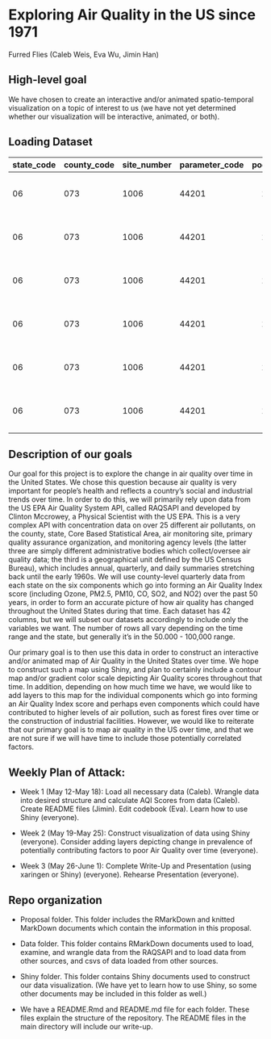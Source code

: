Exploring Air Quality in the US since 1971
================
Furred Flies (Caleb Weis, Eva Wu, Jimin Han)

## High-level goal

We have chosen to create an interactive and/or animated spatio-temporal
visualization on a topic of interest to us (we have not yet determined
whether our visualization will be interactive, animated, or both).

## Loading Dataset

| state_code | county_code | site_number | parameter_code | poc | latitude | longitude | datum | parameter | sample_duration         | sample_duration_code | sample_duration_type | pollutant_standard | year | quarter | units_of_measure  | event_type | observation_count | observation_percent | arithmetic_mean | minimum_value | maximum_value | quarterly_criteria_met | actual_days_gt_std | estimated_days_gt_std | valid_samples | valid_day_count | scheduled_samples | percent_days | percent_one_value | monitoring_agency_code | monitoring_agency                               | local_site_name | address                   | state      | county    | city   | tribal_code | tribal_land | cbsa_code | cbsa                   | date_of_last_change |
|:-----------|:------------|:------------|:---------------|----:|---------:|----------:|:------|:----------|:------------------------|:---------------------|:---------------------|:-------------------|-----:|:--------|:------------------|:-----------|------------------:|:--------------------|----------------:|:--------------|:--------------|:-----------------------|-------------------:|:----------------------|:--------------|:----------------|:------------------|-------------:|:------------------|:-----------------------|:------------------------------------------------|:----------------|:--------------------------|:-----------|:----------|:-------|:------------|:------------|:----------|:-----------------------|:--------------------|
| 06         | 073         | 1006        | 44201          |   1 | 32.84232 | -116.7683 | NAD83 | Ozone     | 8-HR RUN AVG BEGIN HOUR | W                    | C                    | Ozone 8-hour 2015  | 2011 | 4       | Parts per million | No Events  |              1540 | 98.0                |          0.0362 | 0.014         | 0.071         | Y                      |                  2 | NA                    | 89.0          | 89.0            | 1564.0            |           NA | 100.0             | 0942                   | San Diego County Air Pollution Control District | Alpine          | 2300 VICTORIA DR., ALPINE | California | San Diego | Alpine | NA          | NA          | 41740     | San Diego-Carlsbad, CA | 2021-11-27          |
| 06         | 073         | 1006        | 44201          |   1 | 32.84232 | -116.7683 | NAD83 | Ozone     | 8-HR RUN AVG BEGIN HOUR | W                    | C                    | Ozone 8-Hour 2008  | 2011 | 4       | Parts per million | No Events  |              2164 | 98.0                |          0.0358 | 0.014         | 0.071         | Y                      |                  0 | NA                    | 88.0          | 88.0            | 2208.0            |           NA | 100.0             | 0942                   | San Diego County Air Pollution Control District | Alpine          | 2300 VICTORIA DR., ALPINE | California | San Diego | Alpine | NA          | NA          | 41740     | San Diego-Carlsbad, CA | 2021-11-27          |
| 06         | 073         | 1006        | 44201          |   1 | 32.84232 | -116.7683 | NAD83 | Ozone     | 8-HR RUN AVG BEGIN HOUR | W                    | C                    | Ozone 8-Hour 1997  | 2011 | 4       | Parts per million | No Events  |              2164 | 98.0                |          0.0358 | 0.014         | 0.071         | Y                      |                  0 | NA                    | 88.0          | 88.0            | 2208.0            |           NA | 100.0             | 0942                   | San Diego County Air Pollution Control District | Alpine          | 2300 VICTORIA DR., ALPINE | California | San Diego | Alpine | NA          | NA          | 41740     | San Diego-Carlsbad, CA | 2021-11-27          |
| 06         | 073         | 1006        | 44201          |   1 | 32.84232 | -116.7683 | NAD83 | Ozone     | 1 HOUR                  | 1                    | O                    | Ozone 1-hour 1979  | 2011 | 4       | Parts per million | No Events  |              2089 | 95.0                |          0.0363 | 0.017         | 0.078         | Y                      |                  0 | NA                    | 90.0          | 90.0            | 2208.0            |           NA | 100.0             | 0942                   | San Diego County Air Pollution Control District | Alpine          | 2300 VICTORIA DR., ALPINE | California | San Diego | Alpine | NA          | NA          | 41740     | San Diego-Carlsbad, CA | 2021-11-27          |
| 06         | 073         | 1006        | 44201          |   1 | 32.84232 | -116.7683 | NAD83 | Ozone     | 8-HR RUN AVG BEGIN HOUR | W                    | C                    | Ozone 8-hour 2015  | 2011 | 3       | Parts per million | No Events  |              1516 | 97.0                |          0.0447 | 0.043         | 0.09          | Y                      |                 69 | NA                    | 88.0          | 88.0            | 1564.0            |           NA | 100.0             | 0942                   | San Diego County Air Pollution Control District | Alpine          | 2300 VICTORIA DR., ALPINE | California | San Diego | Alpine | NA          | NA          | 41740     | San Diego-Carlsbad, CA | 2021-11-27          |
| 06         | 073         | 1006        | 44201          |   1 | 32.84232 | -116.7683 | NAD83 | Ozone     | 8-HR RUN AVG BEGIN HOUR | W                    | C                    | Ozone 8-Hour 2008  | 2011 | 3       | Parts per million | No Events  |              2119 | 96.0                |          0.0432 | 0.043         | 0.09          | Y                      |                 32 | NA                    | 86.0          | 86.0            | 2208.0            |           NA | 100.0             | 0942                   | San Diego County Air Pollution Control District | Alpine          | 2300 VICTORIA DR., ALPINE | California | San Diego | Alpine | NA          | NA          | 41740     | San Diego-Carlsbad, CA | 2021-11-27          |

## Description of our goals

Our goal for this project is to explore the change in air quality over
time in the United States. We chose this question because air quality is
very important for people’s health and reflects a country’s social and
industrial trends over time. In order to do this, we will primarily rely
upon data from the US EPA Air Quality System API, called RAQSAPI and
developed by Clinton Mccrowey, a Physical Scientist with the US EPA.
This is a very complex API with concentration data on over 25 different
air pollutants, on the county, state, Core Based Statistical Area, air
monitoring site, primary quality assurance organization, and monitoring
agency levels (the latter three are simply different administrative
bodies which collect/oversee air quality data; the third is a
geographical unit defined by the US Census Bureau), which includes
annual, quarterly, and daily summaries stretching back until the early
1960s. We will use county-level quarterly data from each state on the
six components which go into forming an Air Quality Index score
(including Ozone, PM2.5, PM10, CO, SO2, and NO2) over the past 50 years,
in order to form an accurate picture of how air quality has changed
throughout the United States during that time. Each dataset has 42
columns, but we will subset our datasets accordingly to include only the
variables we want. The number of rows all vary depending on the time
range and the state, but generally it’s in the 50.000 - 100,000 range.

Our primary goal is to then use this data in order to construct an
interactive and/or animated map of Air Quality in the United States over
time. We hope to construct such a map using Shiny, and plan to certainly
include a contour map and/or gradient color scale depicting Air Quality
scores throughout that time. In addition, depending on how much time we
have, we would like to add layers to this map for the individual
components which go into forming an Air Quality Index score and perhaps
even components which could have contributed to higher levels of air
pollution, such as forest fires over time or the construction of
industrial facilities. However, we would like to reiterate that our
primary goal is to map air quality in the US over time, and that we are
not sure if we will have time to include those potentially correlated
factors.

## Weekly Plan of Attack:

-   Week 1 (May 12-May 18): Load all necessary data (Caleb). Wrangle
    data into desired structure and calculate AQI Scores from data
    (Caleb). Create README files (Jimin). Edit codebook (Eva). Learn how
    to use Shiny (everyone).

-   Week 2 (May 19-May 25): Construct visualization of data using Shiny
    (everyone). Consider adding layers depicting change in prevalence of
    potentially contributing factors to poor Air Quality over time
    (everyone).

-   Week 3 (May 26-June 1): Complete Write-Up and Presentation (using
    xaringen or Shiny) (everyone). Rehearse Presentation (everyone).

## Repo organization

-   Proposal folder. This folder includes the RMarkDown and knitted
    MarkDown documents which contain the information in this proposal.

-   Data folder. This folder contains RMarkDown documents used to load,
    examine, and wrangle data from the RAQSAPI and to load data from
    other sources, and csvs of data loaded from other sources.

-   Shiny folder. This folder contains Shiny documents used to construct
    our data visualization. (We have yet to learn how to use Shiny, so
    some other documents may be included in this folder as well.)

-   We have a README.Rmd and README.md file for each folder. These files
    explain the structure of the repository. The README files in the
    main directory will include our write-up.
